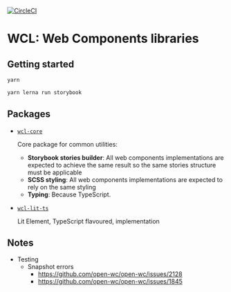 [![CircleCI](https://circleci.com/gh/Al-un/wc-lib/tree/master.svg?style=shield)](https://circleci.com/gh/Al-un/wc-lib/tree/master)

# WCL: Web Components libraries

## Getting started

```sh
yarn

yarn lerna run storybook
```

## Packages

- [`wcl-core`](packages/wcl-core/)

  Core package for common utilities:

  - **Storybook stories builder**: All web components implementations are expected
    to achieve the same result so the same stories structure must be applicable
  - **SCSS styling**: All web components implementations are expected to rely on
    the same styling
  - **Typing**: Because TypeScript.

- [`wcl-lit-ts`](packages/wcl-lit-ts/)

  Lit Element, TypeScript flavoured, implementation


## Notes

- Testing
  - Snapshot errors
    - https://github.com/open-wc/open-wc/issues/2128
    - https://github.com/open-wc/open-wc/issues/1845